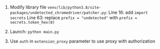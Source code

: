 1. Modify library file `venv/lib/python3.8/site-packages/undetected_chromedriver/patcher.py`:
   Line 16: add `import secrets`
   Line 63: replace `prefix = "undetected"`
   with `prefix = secrets.token_hex(8)`

2. Launch:
   `python main.py`

3. Use `auth` in `extension_proxy` parameter to use proxy with authorization

